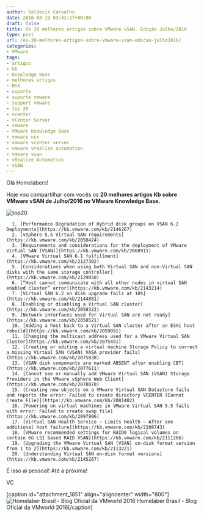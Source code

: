 ```yaml
---
author: Valdecir Carvalho
date: 2016-08-19 03:41:27+00:00
draft: false
title: Os 20 melhores artigos sobre VMware vSAN. Edição Julho/2016
type: post
url: /os-20-melhores-artigos-sobre-vmware-vsan-edicao-julho2016/
categories:
- VMware
tags:
- artigos
- kb
- Knowledge Base
- melhores artigos
- NSX
- suporte
- suporte vmware
- support vmware
- top 20
- vcenter
- vCenter Server
- vmware
- VMware Knowledge Base
- vmware nsx
- vmware vcenter server
- vmware vrealize automation
- vmware vsan
- vRealize Automation
- vSAN
---
```


Olá Homelabers!

Hoje vou compartilhar com vocês os **20 melhores artigos Kb sobre VMware vSAN de Julho/2016 no VMware Knowledge Base.**

![top20](/imagens/2016/08/top20.png)










      1. [Performance Degradation of Hybrid disk groups on VSAN 6.2 Deployments](https://kb.vmware.com/kb/2146267)
      2. [vSphere 5.5 Virtual SAN requirements](https://kb.vmware.com/kb/2058424)
      3. [Requirements and considerations for the deployment of VMware Virtual SAN (VSAN)](https://kb.vmware.com/kb/2068911)
      4. [VMware Virtual SAN 6.1 fulfillment](https://kb.vmware.com/kb/2127302)
      5. [Considerations when using both Virtual SAN and non-Virtual SAN disks with the same storage controller](https://kb.vmware.com/kb/2129050)
      6. [“Host cannot communicate with all other nodes in virtual SAN enabled cluster” error](https://kb.vmware.com/kb/2143214)
      7. [Virtual SAN 6.2 on disk upgrade fails at 10%](https://kb.vmware.com/kb/2144881)
      8. [Enabling or disabling a Virtual SAN cluster](https://kb.vmware.com/kb/2058322)
      9. [Network interfaces used for Virtual SAN are not ready](https://kb.vmware.com/kb/2058521)
      10. [Adding a host back to a Virtual SAN cluster after an ESXi host rebuild](https://kb.vmware.com/kb/2059091)
      11. [Changing the multicast address used for a VMware Virtual SAN Cluster](https://kb.vmware.com/kb/2075451)
      12. [Creating or editing a virtual machine Storage Policy to correct a missing Virtual SAN (VSAN) VASA provider fails](https://kb.vmware.com/kb/2075838)
      13. [VSAN disk components are marked ABSENT after enabling CBT](https://kb.vmware.com/kb/2077611)
      14. [Cannot see or manually add VMware Virtual SAN (VSAN) Storage Providers in the VMware vSphere Web Client](https://kb.vmware.com/kb/2078070)
      15. [Creating new objects on a VMware Virtual SAN Datastore fails and reports the error: Failed to create directory VCENTER (Cannot Create File)](https://kb.vmware.com/kb/2081402)
      16. [Powering on virtual machines in VMware Virtual SAN 5.5 fails with error: Failed to create swap file](https://kb.vmware.com/kb/2097906)
      17. [Virtual SAN Health Service – Limits Health – After one additional host failure](https://kb.vmware.com/kb/2108743)
      18. [VMware recommended settings for RAID0 logical volumes on certain 6G LSI based RAID VSAN](https://kb.vmware.com/kb/2111266)
      19. [Upgrading the VMware Virtual SAN (VSAN) on-disk format version from 1 to 2](https://kb.vmware.com/kb/2113221)
      20. [Understanding Virtual SAN on-disk format versions](https://kb.vmware.com/kb/2145267)





É isso ai pessoal! Até a próxima!

VC

[caption id="attachment_1851" align="aligncenter" width="800"]![Homelaber Brasil - Blog Oficial da VMworld 2016](/imagens/2016/08/vmworld-2016-official-blogger-banner-long.png)
Homelaber Brasil - Blog Oficial da VMworld 2016[/caption]
